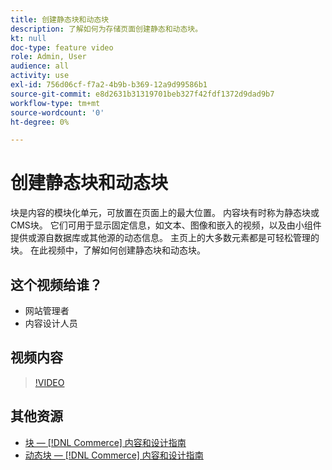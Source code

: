 ```yaml
---
title: 创建静态块和动态块
description: 了解如何为存储页面创建静态和动态块。
kt: null
doc-type: feature video
role: Admin, User
audience: all
activity: use
exl-id: 756d06cf-f7a2-4b9b-b369-12a9d99586b1
source-git-commit: e8d2631b31319701beb327f42fdf1372d9dad9b7
workflow-type: tm+mt
source-wordcount: '0'
ht-degree: 0%

---
```


# 创建静态块和动态块

块是内容的模块化单元，可放置在页面上的最大位置。 内容块有时称为静态块或CMS块。 它们可用于显示固定信息，如文本、图像和嵌入的视频，以及由小组件提供或源自数据库或其他源的动态信息。 主页上的大多数元素都是可轻松管理的块。 在此视频中，了解如何创建静态块和动态块。

## 这个视频给谁？

- 网站管理者
- 内容设计人员

## 视频内容

>[!VIDEO](https://video.tv.adobe.com/v/343783?quality=12&learn=on)

## 其他资源

- [块 —  [!DNL Commerce] 内容和设计指南](https://experienceleague.adobe.com/docs/commerce-admin/content-design/elements/blocks/blocks.html)
- [动态块 —  [!DNL Commerce] 内容和设计指南](https://experienceleague.adobe.com/docs/commerce-admin/content-design/elements/dynamic-blocks/dynamic-blocks.html)
